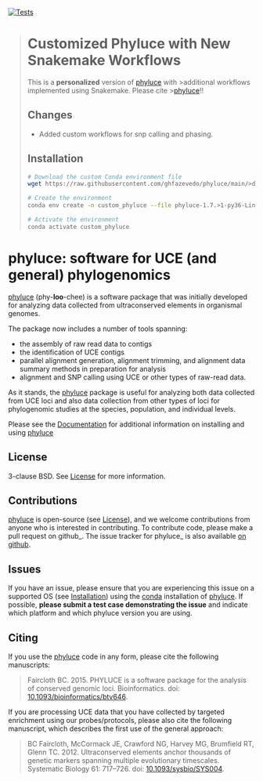 [![Tests](https://github.com/faircloth-lab/phyluce/actions/workflows/main.yml/badge.svg)](https://github.com/faircloth-lab/phyluce/actions/workflows/main.yml)



> # Customized Phyluce with New Snakemake Workflows
>
>This is a **personalized** version of [phyluce][1] with >additional workflows implemented using Snakemake. Please cite >[phyluce][1]!!
>
>## Changes
>- Added custom workflows for snp calling and phasing.
>
>## Installation
>
>```bash
># Download the custom Conda environment file
>wget https://raw.githubusercontent.com/ghfazevedo/phyluce/main/>distrib/phyluce-1.7.1-py36-Linux-conda.yml
>
># Create the environment
>conda env create -n custom_phyluce --file phyluce-1.7.>1-py36-Linux-conda.yml
>
># Activate the environment
>conda activate custom_phyluce
>```


# phyluce: software for UCE (and general) phylogenomics

[phyluce][1] (phy-**loo**-chee) is a software package that was initially developed for analyzing data collected from ultraconserved elements in organismal genomes.

The package now includes a number of tools spanning:

* the assembly of raw read data to contigs
* the identification of UCE contigs
* parallel alignment generation, alignment trimming, and alignment data summary
  methods in preparation for analysis
* alignment and SNP calling using UCE or other types of raw-read data.

As it stands, the [phyluce][1] package is useful for analyzing both data collected from UCE loci and also data collection from other types of loci for phylogenomic studies at the species, population, and individual levels.

Please see the [Documentation][2] for additional information on installing and using [phyluce][1]

License
-------

3-clause BSD. See [License][3] for more information.

Contributions
--------------

[phyluce][1] is open-source (see [License][3]), and we welcome contributions from anyone who is interested in contributing.  To contribute code, please make a pull request on github_.  The issue tracker for phyluce_ is also available [on github][4].

Issues
------

If you have an issue, please ensure that you are experiencing this issue on a supported OS (see [Installation][5]) using the [conda][6] installation of [phyluce][1].  If possible, **please submit a test case demonstrating the issue** and indicate which platform and which phyluce version you are using.

Citing
------

If you use the [phyluce][1] code in any form, please cite the following manuscripts:

> Faircloth BC. 2015. PHYLUCE is a software package for the analysis of conserved genomic loci.  Bioinformatics. doi: [10.1093/bioinformatics/btv646](https://doi.org/10.1093/bioinformatics/btv646).

If you are processing UCE data that you have collected by targeted enrichment using our probes/protocols, please also cite the following manuscript, which describes the first use of the general approach:

> BC Faircloth, McCormack JE, Crawford NG, Harvey MG, Brumfield RT, Glenn TC. 2012. Ultraconserved elements anchor thousands of genetic markers spanning multiple evolutionary timescales. Systematic Biology 61: 717–726. doi: [10.1093/sysbio/SYS004](http://doi.org/10.1093/sysbio/SYS004).

[1]: https://github.com/faircloth-lab/phyluce "Link to this repository"
[2]: http://phyluce.readthedocs.io/ "Link to the documentation"
[3]: https://github.com/faircloth-lab/phyluce/blob/main/LICENSE "Link to the LICENSE"
[4]: https://github.com/faircloth-lab/phyluce/issues "Link to phyluce ISSUES"
[5]: http://phyluce.readthedocs.org/en/installation.html "Link to Installation"
[6]: https://docs.conda.io/en/latest/ "Link to conda documentation"